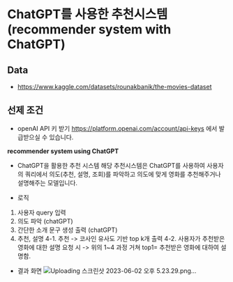 
# ChatGPT를 사용한 추천시스템 (recommender system with ChatGPT)

##  Data
- https://www.kaggle.com/datasets/rounakbanik/the-movies-dataset

## 선제 조건
- openAI API 키 받기
https://platform.openai.com/account/api-keys 에서 발급받으실 수 있습니다.

**recommender system using ChatGPT**
- ChatGPT을 활용한 추천 시스템
해당 추천시스템은 ChatGPT를 사용하여 사용자의 쿼리에서 의도(추천, 설명, 조회)를 파악하고 의도에 맞게 영화를 추천해주거나 설명해주는 모델입니다.

- 로직  
1. 사용자 query 입력
2. 의도 파악 (chatGPT)
3. 간단한 소개 문구 생성 출력 (chatGPT)
4. 추천, 설명 
4-1. 추천 -> 코사인 유사도 기반 top k개 출력
4-2. 사용자가 추천받은 영화에 대한 설명 요청 시 -> 위의 1~4 과정 거쳐 top1= 추천받은 영화에 대하여 설명함.

- 결과 화면
![Uploading 스크린샷 2023-06-02 오후 5.23.29.png…]()

